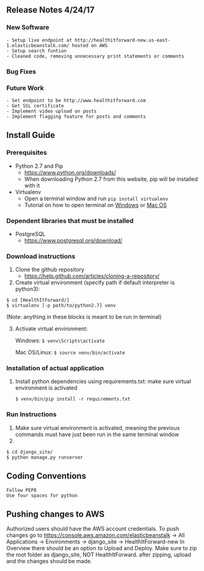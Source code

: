 ## Release Notes 4/24/17
### New Software
    - Setup live endpoint at http://healthitforward-new.us-east-1.elasticbeanstalk.com/ hosted on AWS
    - Setup search funtion
    - Cleaned code, removing unnecessary print statements or comments
### Bug Fixes
### Future Work
    - Set endpoint to be http://www.healthitforward.com
    - Get SSL certificate
    - Implement video upload on posts
    - Implement flagging feature for posts and comments

## Install Guide
### Prerequisites
- Python 2.7 and Pip
    - https://www.python.org/downloads/
    - When downloading Python 2.7 from this website, pip will be installed with it
- Virtualenv
    - Open a terminal window and run ```pip install virtualenv```
    - Tutorial on how to open terminal on [Windows](https://www.quora.com/How-do-I-open-terminal-in-windows) or [Mac OS](http://blog.teamtreehouse.com/introduction-to-the-mac-os-x-command-line)


### Dependent libraries that must be installed
- PostgreSQL
    - https://www.postgresql.org/download/

### Download instructions
1. Clone the github repository
    - https://help.github.com/articles/cloning-a-repository/
2. Create virtual environment (specify path if default interpreter is python3):
```
$ cd [HealthItForward/]
$ virtualenv [-p path/to/python2.7] venv  
```
(Note: anything in these blocks is meant to be run in terminal)

3. Activate virtual environment:

    Windows: ```$ venv\Scripts\activate```

    Mac OS/Linux: ```$ source venv/bin/activate```

### Installation of actual application

1. Install python dependencies using requirements.txt:
    make sure virtual environment is activated
    ```
    $ venv/bin/pip install -r requirements.txt  
    ```

### Run Instructions
  1. Make sure virtual environment is activated, meaning the previous commands must have just been run in the same terminal window
  2. 
  ```
  $ cd django_site/
  $ python manage.py runserver  
  ```

## Coding Conventions
    Follow PEP8    
    Use four spaces for python

## Pushing changes to AWS
Authorized users should have the AWS account credentials. To push changes go to https://console.aws.amazon.com/elasticbeanstalk -> All Applications -> Environments -> django_site -> HealthItForward-new 
In Overview there should be an option to Upload and Deploy. Make sure to zip the root folder as django_site, NOT HealthItForward. after zipping, upload and the changes should be made.


